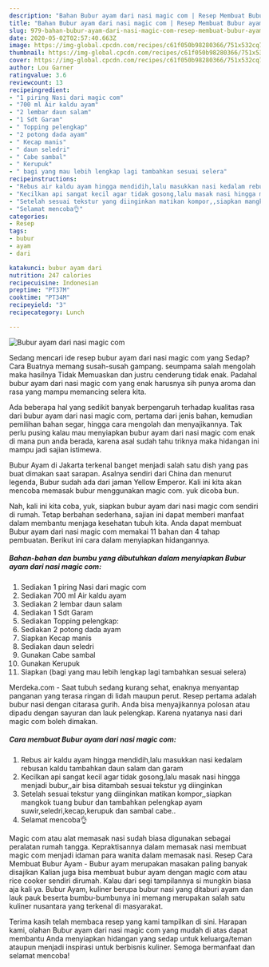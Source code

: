 ```yaml
---
description: "Bahan Bubur ayam dari nasi magic com | Resep Membuat Bubur ayam dari nasi magic com Yang Enak Dan Mudah"
title: "Bahan Bubur ayam dari nasi magic com | Resep Membuat Bubur ayam dari nasi magic com Yang Enak Dan Mudah"
slug: 979-bahan-bubur-ayam-dari-nasi-magic-com-resep-membuat-bubur-ayam-dari-nasi-magic-com-yang-enak-dan-mudah
date: 2020-05-02T02:57:40.663Z
image: https://img-global.cpcdn.com/recipes/c61f050b98280366/751x532cq70/bubur-ayam-dari-nasi-magic-com-foto-resep-utama.jpg
thumbnail: https://img-global.cpcdn.com/recipes/c61f050b98280366/751x532cq70/bubur-ayam-dari-nasi-magic-com-foto-resep-utama.jpg
cover: https://img-global.cpcdn.com/recipes/c61f050b98280366/751x532cq70/bubur-ayam-dari-nasi-magic-com-foto-resep-utama.jpg
author: Lou Garner
ratingvalue: 3.6
reviewcount: 13
recipeingredient:
- "1 piring Nasi dari magic com"
- "700 ml Air kaldu ayam"
- "2 lembar daun salam"
- "1 Sdt Garam"
- " Topping pelengkap"
- "2 potong dada ayam"
- " Kecap manis"
- " daun seledri"
- " Cabe sambal"
- " Kerupuk"
- " bagi yang mau lebih lengkap lagi tambahkan sesuai selera"
recipeinstructions:
- "Rebus air kaldu ayam hingga mendidih,lalu masukkan nasi kedalam rebusan kaldu tambahkan daun salam dan garam"
- "Kecilkan api sangat kecil agar tidak gosong,lalu masak nasi hingga menjadi bubur,,air bisa ditambah sesuai tekstur yg diinginkan"
- "Setelah sesuai tekstur yang diinginkan matikan kompor,,siapkan mangkok tuang bubur dan tambahkan pelengkap ayam suwir,seledri,kecap,kerupuk dan sambal cabe.."
- "Selamat mencoba👌"
categories:
- Resep
tags:
- bubur
- ayam
- dari

katakunci: bubur ayam dari 
nutrition: 247 calories
recipecuisine: Indonesian
preptime: "PT37M"
cooktime: "PT34M"
recipeyield: "3"
recipecategory: Lunch

---
```



![Bubur ayam dari nasi magic com](https://img-global.cpcdn.com/recipes/c61f050b98280366/751x532cq70/bubur-ayam-dari-nasi-magic-com-foto-resep-utama.jpg)

Sedang mencari ide resep bubur ayam dari nasi magic com yang Sedap? Cara Buatnya memang susah-susah gampang. seumpama salah mengolah maka hasilnya Tidak Memuaskan dan justru cenderung tidak enak. Padahal bubur ayam dari nasi magic com yang enak harusnya sih punya aroma dan rasa yang mampu memancing selera kita.

Ada beberapa hal yang sedikit banyak berpengaruh terhadap kualitas rasa dari bubur ayam dari nasi magic com, pertama dari jenis bahan, kemudian pemilihan bahan segar, hingga cara mengolah dan menyajikannya. Tak perlu pusing kalau mau menyiapkan bubur ayam dari nasi magic com enak di mana pun anda berada, karena asal sudah tahu triknya maka hidangan ini mampu jadi sajian istimewa.

Bubur Ayam di Jakarta terkenal banget menjadi salah satu dish yang pas buat dimakan saat sarapan. Asalnya sendiri dari China dan menurut legenda, Bubur sudah ada dari jaman Yellow Emperor. Kali ini kita akan mencoba memasak bubur menggunakan magic com. yuk dicoba bun.


Nah, kali ini kita coba, yuk, siapkan bubur ayam dari nasi magic com sendiri di rumah. Tetap berbahan sederhana, sajian ini dapat memberi manfaat dalam membantu menjaga kesehatan tubuh kita. Anda dapat membuat Bubur ayam dari nasi magic com memakai 11 bahan dan 4 tahap pembuatan. Berikut ini cara dalam menyiapkan hidangannya.

<!--inarticleads1-->

##### Bahan-bahan dan bumbu yang dibutuhkan dalam menyiapkan Bubur ayam dari nasi magic com:

1. Sediakan 1 piring Nasi dari magic com
1. Sediakan 700 ml Air kaldu ayam
1. Sediakan 2 lembar daun salam
1. Sediakan 1 Sdt Garam
1. Sediakan  Topping pelengkap:
1. Sediakan 2 potong dada ayam
1. Siapkan  Kecap manis
1. Sediakan  daun seledri
1. Gunakan  Cabe sambal
1. Gunakan  Kerupuk
1. Siapkan  (bagi yang mau lebih lengkap lagi tambahkan sesuai selera)


Merdeka.com - Saat tubuh sedang kurang sehat, enaknya menyantap panganan yang terasa ringan di lidah maupun perut. Resep pertama adalah bubur nasi dengan citarasa gurih. Anda bisa menyajikannya polosan atau dipadu dengan sayuran dan lauk pelengkap. Karena nyatanya nasi dari magic com boleh dimakan. 

<!--inarticleads2-->

##### Cara membuat Bubur ayam dari nasi magic com:

1. Rebus air kaldu ayam hingga mendidih,lalu masukkan nasi kedalam rebusan kaldu tambahkan daun salam dan garam
1. Kecilkan api sangat kecil agar tidak gosong,lalu masak nasi hingga menjadi bubur,,air bisa ditambah sesuai tekstur yg diinginkan
1. Setelah sesuai tekstur yang diinginkan matikan kompor,,siapkan mangkok tuang bubur dan tambahkan pelengkap ayam suwir,seledri,kecap,kerupuk dan sambal cabe..
1. Selamat mencoba👌


Magic com atau alat memasak nasi sudah biasa digunakan sebagai peralatan rumah tangga. Kepraktisannya dalam memasak nasi membuat magic com menjadi idaman para wanita dalam memasak nasi. Resep Cara Membuat Bubur Ayam - Bubur ayam merupakan masakan paling banyak disajikan Kalian juga bisa membuat bubur ayam dengan magic com atau rice cooker sendiri dirumah. Kalau dari segi tampilannya si mungkin biasa aja kali ya. Bubur Ayam, kuliner berupa bubur nasi yang ditaburi ayam dan lauk pauk beserta bumbu-bumbunya ini memang merupakan salah satu kuliner nusantara yang terkenal di masyarakat. 

Terima kasih telah membaca resep yang kami tampilkan di sini. Harapan kami, olahan Bubur ayam dari nasi magic com yang mudah di atas dapat membantu Anda menyiapkan hidangan yang sedap untuk keluarga/teman ataupun menjadi inspirasi untuk berbisnis kuliner. Semoga bermanfaat dan selamat mencoba!
